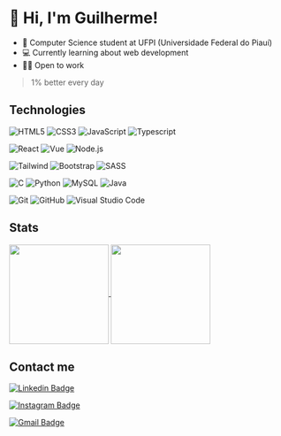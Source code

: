 # 👋 Hi, I'm Guilherme!

 - :blue_book: Computer Science student at UFPI (Universidade Federal do Piauí)
 - :computer: Currently learning about web development
 - :man_technologist: Open to work

> 1% better every day

## Technologies
![HTML5](https://img.shields.io/badge/-HTML5-E34F26?style=flat-square&logo=html5&logoColor=white)
![CSS3](https://img.shields.io/badge/-CSS3-1572B6?style=flat-square&logo=css3)
![JavaScript](https://img.shields.io/badge/-JavaScript-black?style=flat-square&logo=javascript&logoColor=F7DF1E)
![Typescript](https://img.shields.io/badge/-TypeScript-white?style=flat-square&logo=typescript&logoColor=3178c6)

![React](https://img.shields.io/badge/-React-282c34?style=flat-square&logo=react&logoColor=61dafb)
![Vue](https://img.shields.io/badge/-Vue.js-1a1a1a?style=flat-square&logo=vuedotjs&logoColor=42b883)
![Node.js](https://img.shields.io/badge/-Node.js-333333?style=flat-square&logo=nodedotjs&logoColor=43853d)

![Tailwind](https://img.shields.io/badge/-Tailwind-ebebeb?style=flat-square&logo=tailwindcss&logoColor=0EA5E9)
![Bootstrap](https://img.shields.io/badge/-Bootstrap-7952b3?style=flat-square&logo=bootstrap&logoColor=white)
![SASS](https://img.shields.io/badge/-SASS-bf4080?style=flat-square&logo=sass&logoColor=white)

![C](https://img.shields.io/badge/-C-00599C?style=flat-square&logo=c)
![Python](https://img.shields.io/badge/-Python-2b5b84?style=flat-square&logo=Python&logoColor=ffd343)
![MySQL](https://img.shields.io/badge/-MySQL-4479a1?style=flat-square&logo=mysql&logoColor=f29221)
![Java](https://img.shields.io/badge/-Java-C33?style=flat-square&logo=java)

![Git](https://img.shields.io/badge/-Git-black?style=flat-square&logo=git)
![GitHub](https://img.shields.io/badge/-GitHub-181717?style=flat-square&logo=github)
![Visual Studio Code](https://img.shields.io/badge/-Visual%20Studio%20Code-2C2C32?style=flat&logo=visual-studio-code&logoColor=0066B8)

## Stats

<a href="https://github.com/guisantosfr/github-readme-stats">
  <img align="center" height="180em" src="https://github-readme-stats.vercel.app/api?username=guisantosfr&count_private=true&show_icons=true&theme=algolia&bg_color=111">

  <img align="center" height="180em" src="https://github-readme-stats.vercel.app/api/top-langs/?username=guisantosfr&layout=compact&theme=dark">
</a>

## Contact me
[![Linkedin Badge](https://img.shields.io/badge/-Guilherme-0A66C2?style=flat-square&logo=Linkedin&logoColor=white&link=https://www.linkedin.com/in/guisantosfr/)](https://www.linkedin.com/in/guisantosfr/)

[![Instagram Badge](https://img.shields.io/badge/-guisantosfr-bc2a8d?style=flat-square&logo=instagram&logoColor=white&link=https://instagram.com/guisantosfr/)](https://instagram.com/guisantosfr)

[![Gmail Badge](https://img.shields.io/badge/-santosgui678@gmail.com-BB001B?style=flat-square&logo=Gmail&logoColor=white&link=mailto:santosgui678@gmail.com)](mailto:santosgui678@gmail.com)

